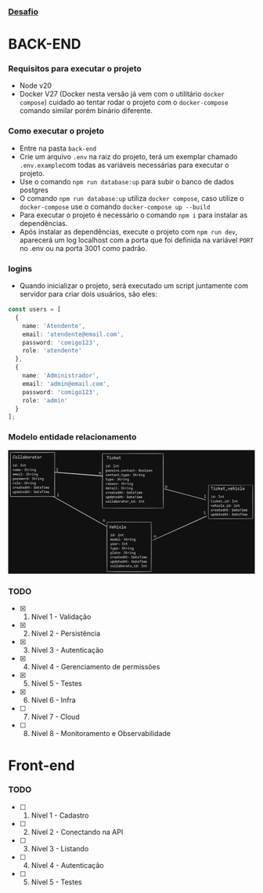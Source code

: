 ### [Desafio](https://github.com/comigotech/avaliacao-candidatos-fullstack)


# BACK-END
### Requisitos para executar o projeto
- Node v20
- Docker V27 (Docker nesta versão já vem com o utilitário `docker compose`) cuidado ao tentar rodar o projeto com o `docker-compose` comando similar porém binário diferente.

### Como executar o projeto

- Entre na pasta `back-end`
- Crie um arquivo ``.env`` na raiz do projeto, terá um exemplar chamado ``.env.example``com todas as variáveis necessárias para executar o projeto.
- Use o comando ``npm run database:up`` para subir o banco de dados postgres
- O comando ``npm run database:up`` utiliza `docker compose`, caso utilize o `docker-compose` use o comando `docker-compose up --build`
- Para executar o projeto é necessário o comando `npm i` para instalar as dependências.
- Após instalar as dependências, execute o projeto com `npm run dev`, aparecerá um log localhost com a porta que foi definida na variável `PORT` no .env ou na porta 3001 como padrão.

### logins
- Quando inicializar o projeto, será executado um script juntamente com servidor para criar dois usuários, são eles:   
```typescript
const users = [
  {
    name: 'Atendente',
    email: 'atendente@email.com',
    password: 'comigo123',
    role: 'atendente'
  },
  {
    name: 'Administrador',
    email: 'admin@email.com',
    password: 'comigo123',
    role: 'admin'
  }
];
```
 
### Modelo entidade relacionamento

 ![ER](./diagram.png "Logotipo do Projeto")

### TODO
- [x] 1. Nível 1 - Validação
- [x] 2. Nível 2 - Persistência
- [x] 3. Nível 3 - Autenticação
- [x] 4. Nível 4 - Gerenciamento de permissões
- [x] 5. Nível 5 - Testes
- [x] 6. Nível 6 - Infra
- [ ] 7. Nível 7 - Cloud
- [ ] 8. Nível 8 - Monitoramento e Observabilidade

# Front-end

### TODO
- [ ] 1. Nível 1 - Cadastro
- [ ] 2. Nível 2 - Conectando na API
- [ ] 3. Nível 3 - Listando
- [ ] 4. Nível 4 - Autenticação
- [ ] 5. Nível 5 - Testes 
